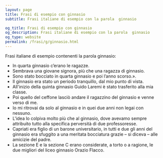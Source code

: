 ```yaml
---
layout: page
title: Frasi di esempio con ginnasio 
subtitle: Frasi italiane di esempio con la parola  ginnasio

og_title: Frasi di esempio con ginnasio 
og_description: Frasi italiane di esempio con la parola  ginnasio
og_type: website
permalink: /frasi/g/ginnasio.html
---
```


Frasi italiane di esempio contenenti la parola ginnasio:


- In quarta ginnasio c’erano le ragazze.
- Sembrava una giovane signora, più che una ragazza di ginnasio.
- Sono stato bocciato in quarta ginnasio e poi l’anno scorso.».
- Il ginnasio era stato un periodo tranquillo, dal mio punto di vista.
- All'inizio della quinta ginnasio Guido Laremi è stato trasferito alla mia classe.
- Poi quello del ceffone lasciò andare il ragazzino del ginnasio e venne verso di me.
- Io mi ritrovai da solo al ginnasio e in quei due anni non legai con nessuno.
- L'idea lo colpiva molto più che al ginnasio, dove avevamo sempre attribuito tutto alla specifica perversità di due professoresse.
- Capriati era figlio di un barone universitario, in tutti e due gli anni del ginnasio era sfuggito a una meritata bocciatura grazie – si diceva – alle amicizie del padre.
- La sezione E e la sezione C erano considerate, a torto o a ragione, le due migliori del liceo ginnasio Orazio Flacco.
